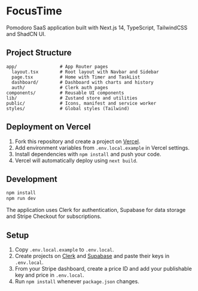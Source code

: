 # FocusTime

Pomodoro SaaS application built with Next.js 14, TypeScript, TailwindCSS and ShadCN UI.

## Project Structure

```
app/                # App Router pages
  layout.tsx        # Root layout with Navbar and Sidebar
  page.tsx          # Home with Timer and TaskList
  dashboard/        # Dashboard with charts and history
  auth/             # Clerk auth pages
components/         # Reusable UI components
lib/                # Zustand store and utilities
public/             # Icons, manifest and service worker
styles/             # Global styles (Tailwind)
```

## Deployment on Vercel

1. Fork this repository and create a project on [Vercel](https://vercel.com).
2. Add environment variables from `.env.local.example` in Vercel settings.
3. Install dependencies with `npm install` and push your code.
4. Vercel will automatically deploy using `next build`.

## Development

```bash
npm install
npm run dev
```

The application uses Clerk for authentication, Supabase for data storage and Stripe Checkout for subscriptions.

## Setup

1. Copy `.env.local.example` to `.env.local`.
2. Create projects on [Clerk](https://clerk.dev) and [Supabase](https://supabase.com) and paste their keys in `.env.local`.
3. From your Stripe dashboard, create a price ID and add your publishable key and price in `.env.local`.
4. Run `npm install` whenever `package.json` changes.
